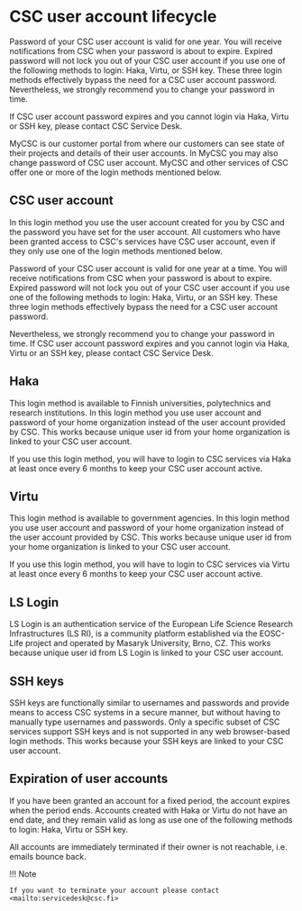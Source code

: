 # CSC user account lifecycle

Password of your CSC user account is valid for one year. You will receive notifications from CSC when your password is about to expire. Expired password will not lock you out of your CSC user account if you use one of the following methods to login: Haka, Virtu, or SSH key. These three login methods effectively bypass the need for a CSC user account password. Nevertheless, we strongly recommend you to change your password in time.

If CSC user account password expires and you cannot login via Haka, Virtu or SSH key, please contact CSC Service Desk.

MyCSC is our customer portal from where our customers can see state of their projects and details of their user accounts. In MyCSC you may also change password of CSC user account. MyCSC and other services of CSC offer one or more of the login methods mentioned below.

## CSC user account
In this login method you use the user account created for you by CSC and the password you have set for the user account. All customers who have been granted access to CSC's services have CSC user account, even if they only use one of the login methods mentioned below.

Password of your CSC user account is valid for one year at a time. You will receive notifications from CSC when your password is about to expire. Expired password will not lock you out of your CSC user account if you use one of the following methods to login: Haka, Virtu, or an SSH key. These three login methods effectively bypass the need for a CSC user account password.

Nevertheless, we strongly recommend you to change your password in time. If CSC user account password expires and you cannot login via Haka, Virtu or an SSH key, please contact CSC Service Desk.

## Haka
This login method is available to Finnish universities, polytechnics and research institutions. In this login method you use user account and password of your home organization instead of the user account provided by CSC. This works because unique user id from your home organization is linked to your CSC user account.

If you use this login method, you will have to login to CSC services via Haka at least once every 6 months to keep your CSC user account active.

## Virtu
This login method is available to government agencies. In this login method you use user account and password of your home organization instead of the user account provided by CSC. This works because unique user id from your home organization is linked to your CSC user account.

If you use this login method, you will have to login to CSC services via Virtu at least once every 6 months to keep your CSC user account active.

## LS Login
LS Login is an authentication service of the European Life Science Research Infrastructures (LS RI), is a community platform established via the EOSC-Life project and operated by Masaryk University, Brno, CZ. This works because unique user id from LS Login is linked to your CSC user account.

## SSH keys
SSH keys are functionally similar to usernames and passwords and provide means to access CSC systems in a secure manner, but without having to manually type usernames and passwords. Only a specific subset of CSC services support SSH keys and is not supported in any web browser-based login methods. This works because your SSH keys are linked to your CSC user account.

## Expiration of user accounts

If you have been granted an account for a fixed period, the account expires when the period ends. Accounts created with Haka or Virtu do not have an end date, and they remain valid as long as use one of the following methods to login: Haka, Virtu or SSH key.

All accounts are immediately terminated if their owner is not reachable, i.e. emails bounce back.

!!! Note

    If you want to terminate your account please contact <mailto:servicedesk@csc.fi>

 
